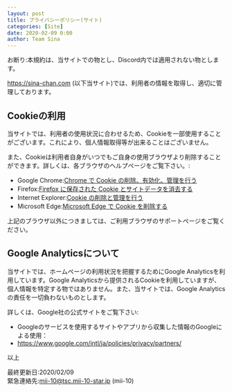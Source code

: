 ```yaml
---
layout: post
title: プライバシーポリシー(サイト)
categories: [Site]
date: 2020-02-09 0:00
author: Team Sina
---
```


お断り:本規約は、当サイトでの物とし、Discord内では適用されない物とします。<br>

https://sina-chan.com (以下当サイト)では、利用者の情報を取得し、適切に管理しております。

## Cookieの利用
当サイトでは、利用者の使用状況に合わせるため、Cookieを一部使用することがございます。これにより、個人情報取得等が出来ることはございません。

また、Cookieは利用者自身がいつでもご自身の使用ブラウザより削除することができます。詳しくは、各ブラウザのヘルプページをご覧下さい。:<br>

 - Google Chrome:<a href="https://support.google.com/chrome/answer/95647" class="a-orange">Chrome で Cookie の削除、有効化、管理を行う</a>
 - Firefox:<a href="https://support.mozilla.org/ja/kb/clear-cookies-and-site-data-firefox" class="a-orange">Firefox に保存された Cookie とサイトデータを消去する</a>
 - Internet Explorer:<a href="https://support.microsoft.com/ja-jp/help/17442/windows-internet-explorer-delete-manage-cookies" class="a-orange">Cookie の削除と管理を行う</a>
 - Microsoft Edge:<a href="https://support.microsoft.com/ja-jp/help/4027947/microsoft-edge-delete-cookies" class="a-orange">Microsoft Edge で Cookie を削除する</a>

上記のブラウザ以外につきましては、ご利用ブラウザのサポートページをご覧ください。

## Google Analyticsについて
当サイトでは、ホームページの利用状況を把握するためにGoogle Analyticsを利用しています。Google Analyticsから提供されるCookieを利用していますが、個人情報を特定する物ではありません。また、当サイトでは、Google Analyticsの責任を一切負わないものとします。

詳しくは、Google社の公式サイトをご覧下さい:

 - Googleのサービスを使用するサイトやアプリから収集した情報のGoogleによる使用：
  - <a href="https://www.google.com/intl/ja/policies/privacy/partners/" class="a-orange">https://www.google.com/intl/ja/policies/privacy/partners/</a>

以上<br>

最終更新日:2020/02/09<br>
緊急連絡先:mii-10@tsc.mii-10-star.jp (mii-10)
